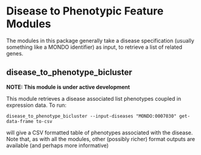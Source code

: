 # Disease to Phenotypic Feature Modules

The modules in this package generally take a disease specification (usually something like a MONDO identifier) 
as input, to retrieve a list of related genes.

## disease_to_phenotype_bicluster

**NOTE: This module is under active development**

This module retrieves a disease associated list phenotypes coupled in expression data. To run:

```
disease_to_phenotype_bicluster --input-diseases "MONDO:0007030" get-data-frame to-csv
```

will give a CSV formatted table of phenotypes associated with the disease. Note that, as with all the modules,
other (possibly richer) format outputs are available (and perhaps more informative)
